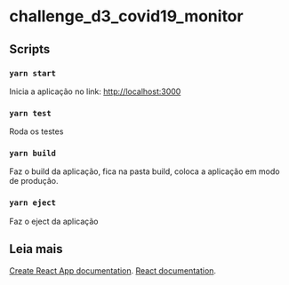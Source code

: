 # challenge_d3_covid19_monitor

## Scripts
### `yarn start`
  Inicia a aplicação no link: [http://localhost:3000](http://localhost:3000)

### `yarn test`
  Roda os testes

### `yarn build`
  Faz o build da aplicação, fica na pasta build, coloca a aplicação em modo de produção.

### `yarn eject`
  Faz o eject da aplicação
## Leia mais
  [Create React App documentation](https://facebook.github.io/create-react-app/docs/getting-started).
  [React documentation](https://reactjs.org/).
